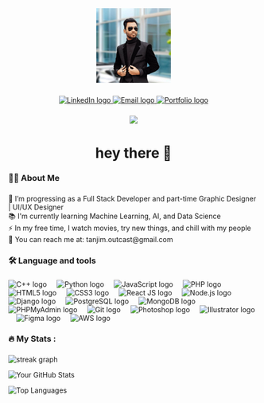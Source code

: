 <div align="center">
  <img height="150" src="https://github.com/tanjimahmedpranto/tanjimahmedpranto/blob/main/dp.jpeg"  />
</div>

###

<div align="center">
  <a href="https://www.linkedin.com/in/tanjimahmedpranto/" target="_blank">
    <img src="https://img.shields.io/static/v1?message=LinkedIn&logo=linkedin&label=&color=0077B5&logoColor=white&labelColor=&style=for-the-badge" height="25" alt="LinkedIn logo" />
  </a>
  <a href="mailto:tanjim.outcast@gmail.com" target="_blank">
    <img src="https://img.shields.io/static/v1?message=Email&logo=gmail&label=&color=EA4335&logoColor=white&labelColor=&style=for-the-badge" height="25" alt="Email logo" />
  </a>
  <a href="https://tanjim-pranto.vercel.app/" target="_blank">
    <img src="https://img.shields.io/static/v1?message=Portfolio&logo=google-chrome&label=&color=4285F4&logoColor=white&labelColor=&style=for-the-badge" height="25" alt="Portfolio logo" />
  </a>
</div>


###

<div align="center">
  <img src="[https://visitor-badge.laobi.icu/badge?page_id=maurodesouza.maurodesouza&](https://media.licdn.com/dms/image/v2/D4D03AQGT8nTr7LjIuQ/profile-displayphoto-shrink_800_800/profile-displayphoto-shrink_800_800/0/1705434851783?e=1740614400&v=beta&t=aY4Tp5wOx57PQ7j5JL368xj4GtpH8MaTq7dipU1MtnM)"  />
</div>

###

<h1 align="center">hey there 👋</h1>

###

<h3 align="left">👩‍💻  About Me</h3>

###

<p align="left">
  🔭 I’m progressing as a Full Stack Developer and part-time Graphic Designer | UI/UX Designer <br>
  📚 I'm currently learning Machine Learning, AI, and Data Science<br>
  ⚡ In my free time, I watch movies, try new things, and chill with my people<br>
  📧 You can reach me at: tanjim.outcast@gmail.com
</p>


###

<h3 align="left">🛠 Language and tools</h3>

###

<div align="left">
  <!-- Programming Languages -->
  <img src="https://cdn.jsdelivr.net/gh/devicons/devicon/icons/cplusplus/cplusplus-original.svg" height="40" alt="C++ logo" />
  <img width="12" />
  <img src="https://cdn.jsdelivr.net/gh/devicons/devicon/icons/python/python-original.svg" height="40" alt="Python logo" />
  <img width="12" />
  <img src="https://cdn.jsdelivr.net/gh/devicons/devicon/icons/javascript/javascript-original.svg" height="40" alt="JavaScript logo" />
  <img width="12" />
  <img src="https://cdn.jsdelivr.net/gh/devicons/devicon/icons/php/php-original.svg" height="40" alt="PHP logo" />

  <!-- Frontend -->
  <img width="12" />
  <img src="https://cdn.jsdelivr.net/gh/devicons/devicon/icons/html5/html5-original.svg" height="40" alt="HTML5 logo" />
  <img width="12" />
  <img src="https://cdn.jsdelivr.net/gh/devicons/devicon/icons/css3/css3-original.svg" height="40" alt="CSS3 logo" />
  <img width="12" />
  <img src="https://cdn.jsdelivr.net/gh/devicons/devicon/icons/react/react-original.svg" height="40" alt="React JS logo" />

  <!-- Backend -->
  <img width="12" />
  <img src="https://cdn.jsdelivr.net/gh/devicons/devicon/icons/nodejs/nodejs-original.svg" height="40" alt="Node.js logo" />
  <img width="12" />
  <img src="https://cdn.jsdelivr.net/gh/devicons/devicon@latest/icons/django/django-plain.svg" height="40" alt="Django logo" />

  <!-- Databases -->
  <img width="12" />
  <img src="https://cdn.jsdelivr.net/gh/devicons/devicon/icons/postgresql/postgresql-original.svg" height="40" alt="PostgreSQL logo" />
  <img width="12" />
  <img src="https://cdn.jsdelivr.net/gh/devicons/devicon/icons/mongodb/mongodb-original.svg" height="40" alt="MongoDB logo" />
  <img width="12" />
  <img src="https://cdn.jsdelivr.net/gh/devicons/devicon/icons/php/php-original.svg" height="40" alt="PHPMyAdmin logo" />

  <!-- Tools -->
  <img width="12" />
  <img src="https://cdn.jsdelivr.net/gh/devicons/devicon/icons/git/git-original.svg" height="40" alt="Git logo" />
  <img width="12" />
  <img src="https://cdn.jsdelivr.net/gh/devicons/devicon/icons/photoshop/photoshop-line.svg" height="40" alt="Photoshop logo" />
  <img width="12" />
  <img src="https://cdn.jsdelivr.net/gh/devicons/devicon/icons/illustrator/illustrator-line.svg" height="40" alt="Illustrator logo" />
  <img width="12" />
  <img src="https://cdn.jsdelivr.net/gh/devicons/devicon/icons/figma/figma-original.svg" height="40" alt="Figma logo" />
  <img width="12" />
  <img src="https://cdn.jsdelivr.net/gh/devicons/devicon@latest/icons/amazonwebservices/amazonwebservices-original-wordmark.svg" height="40" alt="AWS logo" />
</div>


###

<h3 align="left">🔥   My Stats :</h3>

###

<div align="left">
  <img src="https://streak-stats.demolab.com?user=tanjimahmedpranto&locale=en&mode=daily&theme=dark&hide_border=false&border_radius=5&order=3" height="220" alt="streak graph"  />
</div>

![Your GitHub Stats](https://github-readme-stats.vercel.app/api?username=tanjimahmedpranto&show_icons=true&theme=radical)

![Top Languages](https://github-readme-stats.vercel.app/api/top-langs/?username=tanjimahmedpranto&layout=compact&theme=radical)


###
